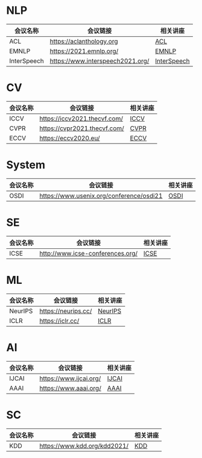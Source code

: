 # NLP 

会议名称 | 会议链接 | 相关讲座
---|---|---
ACL | https://aclanthology.org | [ACL](./ACL)
EMNLP |https://2021.emnlp.org/ |[EMNLP](./EMNLP)
InterSpeech |https://www.interspeech2021.org/ |[InterSpeech](./InterSpeech)

# CV 

会议名称 | 会议链接 | 相关讲座
---|---|---
ICCV | https://iccv2021.thecvf.com/ | [ICCV](./ICCV)
CVPR | https://cvpr2021.thecvf.com/| [CVPR](./CVPR)
ECCV|https://eccv2020.eu/ |[ECCV](./ECCV)

# System

会议名称 | 会议链接 | 相关讲座
---|---|---
OSDI | https://www.usenix.org/conference/osdi21 | [OSDI](./OSDI)
 
 # SE

会议名称 | 会议链接 | 相关讲座
---|---|---
ICSE | http://www.icse-conferences.org/ | [ICSE](./ICSE)

 # ML

会议名称 | 会议链接 | 相关讲座
---|---|---
NeurIPS | https://neurips.cc/ | [NeurIPS](./NeurIPS)
ICLR | https://iclr.cc/ | [ICLR](./ICLR)

 # AI

会议名称 | 会议链接 | 相关讲座
---|---|---
IJCAI | https://www.ijcai.org/ | [IJCAI](./IJCAI)
AAAI | https://www.aaai.org/ | [AAAI](./AAAI)
 # SC

会议名称 | 会议链接 | 相关讲座
---|---|---
KDD | https://www.kdd.org/kdd2021/ | [KDD](./KDD)





